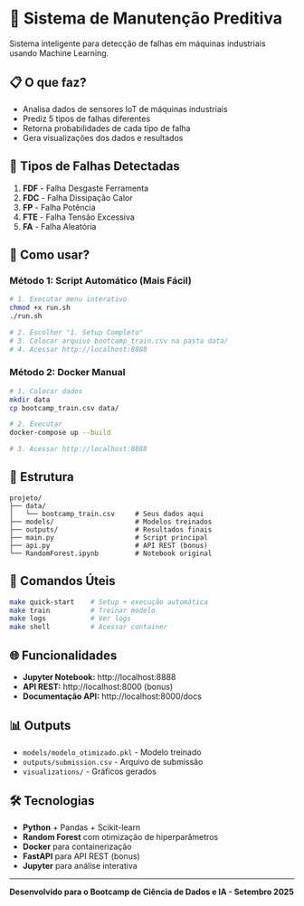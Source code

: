 # 🤖 Sistema de Manutenção Preditiva

Sistema inteligente para detecção de falhas em máquinas industriais usando Machine Learning.

## 📋 O que faz?

- Analisa dados de sensores IoT de máquinas industriais
- Prediz 5 tipos de falhas diferentes
- Retorna probabilidades de cada tipo de falha
- Gera visualizações dos dados e resultados

## 🎯 Tipos de Falhas Detectadas

1. **FDF** - Falha Desgaste Ferramenta
2. **FDC** - Falha Dissipação Calor
3. **FP** - Falha Potência
4. **FTE** - Falha Tensão Excessiva  
5. **FA** - Falha Aleatória

## 🚀 Como usar?

### Método 1: Script Automático (Mais Fácil)
```bash
# 1. Executar menu interativo
chmod +x run.sh
./run.sh

# 2. Escolher "1. Setup Completo"
# 3. Colocar arquivo bootcamp_train.csv na pasta data/
# 4. Acessar http://localhost:8888
```

### Método 2: Docker Manual
```bash
# 1. Colocar dados
mkdir data
cp bootcamp_train.csv data/

# 2. Executar
docker-compose up --build

# 3. Acessar http://localhost:8888
```

## 📁 Estrutura

```
projeto/
├── data/
│   └── bootcamp_train.csv     # Seus dados aqui
├── models/                    # Modelos treinados
├── outputs/                   # Resultados finais
├── main.py                    # Script principal
├── api.py                     # API REST (bonus)
└── RandomForest.ipynb         # Notebook original
```

## 🔧 Comandos Úteis

```bash
make quick-start    # Setup + execução automática
make train          # Treinar modelo
make logs           # Ver logs
make shell          # Acessar container
```

## 🌐 Funcionalidades

- **Jupyter Notebook:** http://localhost:8888
- **API REST:** http://localhost:8000 (bonus)
- **Documentação API:** http://localhost:8000/docs

## 📊 Outputs

- `models/modelo_otimizado.pkl` - Modelo treinado
- `outputs/submission.csv` - Arquivo de submissão
- `visualizations/` - Gráficos gerados

## 🛠️ Tecnologias

- **Python** + Pandas + Scikit-learn
- **Random Forest** com otimização de hiperparâmetros
- **Docker** para containerização
- **FastAPI** para API REST (bonus)
- **Jupyter** para análise interativa

---

**Desenvolvido para o Bootcamp de Ciência de Dados e IA - Setembro 2025**